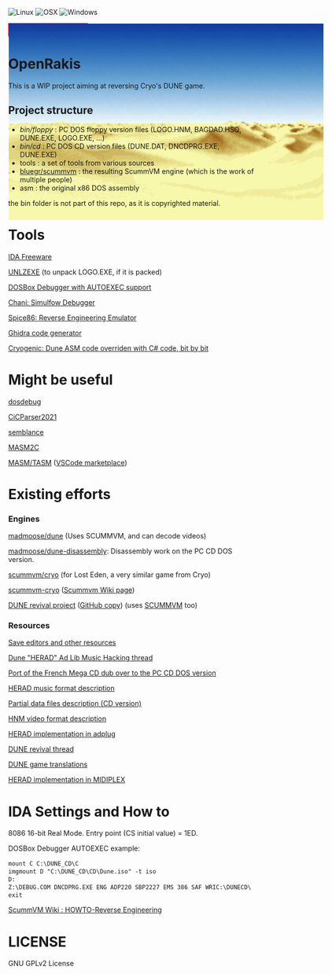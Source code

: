 ![Linux](https://img.shields.io/badge/-Linux-light?logo=linux)
![OSX](https://img.shields.io/badge/-OSX-light?logo=apple)
![Windows](https://img.shields.io/badge/-Windows-light?logo=windows)

<div style="height: 25px; width: 160px; border: 1px solid red; white-space: nowrap; text-align: center; margin: 1em 0;">
    <span style="display: inline-block; height: 100%; vertical-align: middle;"></span><img src="worm.gif" style="vertical-align: middle; max-height: 400px; max-width: 640px;" height="400" />
</div>

# OpenRakis

This is a WIP project aiming at reversing Cryo's DUNE game.

## Project structure

* *bin/floppy* :  PC DOS floppy version files (LOGO.HNM, BAGDAD.HSQ, DUNE.EXE, LOGO.EXE, ...)
* *bin/cd* : PC DOS CD version files (DUNE.DAT, DNCDPRG.EXE, DUNE.EXE)
* tools : a set of tools from various sources
* [bluegr/scummvm](https://github.com/bluegr/scummvm/tree/dune/engines/dune) : the resulting ScummVM engine (which is the work of multiple people)
* asm : the original x86 DOS assembly

the bin folder is not part of this repo, as it is copyrighted material.

# Tools

[IDA Freeware](https://www.scummvm.org/news/20180331/)

[UNLZEXE](https://keenwiki.shikadi.net/wiki/UNLZEXE) (to unpack LOGO.EXE, if it is packed)

[DOSBox Debugger with AUTOEXEC support](https://www.vogons.org/viewtopic.php?p=860536#p860536)

[Chani: Simulfow Debugger](https://github.com/madmoose/chani)

[Spice86: Reverse Engineering Emulator](https://github.com/OpenRakis/Spice86)

[Ghidra code generator](https://github.com/OpenRakis/Spice86/tree/master/ghidraCodeGenerator)

[Cryogenic: Dune ASM code overriden with C# code, bit by bit](https://github.com/OpenRakis/Cryogenic)

# Might be useful

[dosdebug](https://github.com/johndoe31415/dosdebug)

[CiCParser2021](https://github.com/gabonator/Projects/tree/master/XenonResurrection/Parser/CicParser2021)

[semblance](https://github.com/zfigura/semblance)

[MASM2C](https://github.com/xor2003/masm2c)

[MASM/TASM](https://github.com/xsro/masm-tasm) ([VSCode marketplace](https://marketplace.visualstudio.com/items?itemName=xsro.masm-tasm))

# Existing efforts

### Engines

[madmoose/dune](https://github.com/madmoose/dune) (Uses SCUMMVM, and can decode videos)

[madmoose/dune-disassembly](https://github.com/madmoose/dune-disassembly): Disassembly work on the PC CD DOS version.

[scummvm/cryo](https://github.com/scummvm/scummvm/tree/master/engines/cryo) (for Lost Eden, a very similar game from Cryo)

[scummvm-cryo](https://github.com/elyosh/scummvm-cryo) ([Scummvm Wiki page](https://wiki.scummvm.org/index.php?title=Dune))

[DUNE revival project](https://sourceforge.net/p/dunerevival/code/HEAD/tree/) ([GitHub copy](https://github.com/sonicpp/dunerevival-code)) (uses [SCUMMVM](https://www.scummvm.org/) too)

### Resources

[Save editors and other resources](https://sites.google.com/site/duneeditor/home)

[Dune "HERAD" Ad Lib Music Hacking thread](https://www.vogons.org/viewtopic.php?t=49813)

[Port of the French Mega CD dub over to the PC CD DOS version](https://www.abandonware-forums.org/forum/autres/les-aventuriers-de-la-traduction-perdue/764167-dune-cd/page15#post804135)

[HERAD music format description](http://www.vgmpf.com/Wiki/index.php/HERAD)

[Partial data files description (CD version)](https://bigs.fr/dune_old/)

[HNM video format description](https://wiki.multimedia.cx/index.php?title=HNM_%281%29)

[HERAD implementation in adplug](https://github.com/adplug/adplug/blob/master/src/herad.cpp)

[DUNE revival thread](https://forum.dune2k.com/topic/17217-rewriting-cryos-dune-1-it-seems-possible/page/13/)

[DUNE game translations](https://github.com/sonicpp/Dune-game-translations)

[HERAD implementation in MIDIPLEX](https://github.com/stascorp/MIDIPLEX)

# IDA Settings and How to

8086 16-bit Real Mode.
Entry point (CS initial value) = 1ED.

DOSBox Debugger AUTOEXEC example:


```
mount C C:\DUNE_CD\C
imgmount D "C:\DUNE_CD\CD\Dune.iso" -t iso
D:
Z:\DEBUG.COM DNCDPRG.EXE ENG ADP220 SBP2227 EMS 386 SAF WRIC:\DUNECD\
exit
```


[ScummVM Wiki : HOWTO-Reverse Engineering](https://wiki.scummvm.org/index.php?title=HOWTO-Reverse_Engineering)

# LICENSE

GNU GPLv2 License
